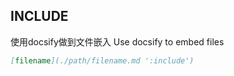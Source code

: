 ## INCLUDE
使用docsify做到文件嵌入
Use docsify to embed files
```md
[filename](./path/filename.md ':include')
```
